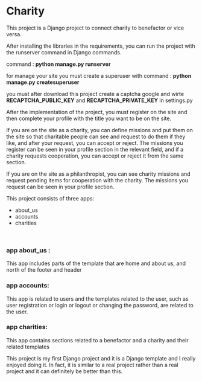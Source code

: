 # Charity
This project is a Django project to connect charity to benefactor or vice versa.


After installing the libraries in the requirements, you can run the project with the runserver command in Django commands.
<p> command : <b>python manage.py runserver</b> 
<p> for manage your site you must create a superuser with command : <b>python manage.py createsuperuser </b></p>  
<p> you must after download this project create a captcha google and wirte <b>RECAPTCHA_PUBLIC_KEY</b> and <b>RECAPTCHA_PRIVATE_KEY</b> in settings.py <p>

After the implementation of the project, you must register on the site and then complete your profile with the title you want to be on the site.


If you are on the site as a charity, you can define missions and put them on the site so that charitable people can see and request to do them if they like, and after your request, you can accept or reject.
The missions you register can be seen in your profile section in the relevant field, and if a charity requests cooperation, you can accept or reject it from the same section.


If you are on the site as a philanthropist, you can see charity missions and request pending items for cooperation with the charity.
The missions you request can be seen in your profile section.



This project consists of three apps:<br>
<ul>
<li>about_us</li>
<li>accounts</li>
<li>charities</li>
</ul>
<br>
<h3>app about_us : </h3>
<p>This app includes parts of the template that are home and about us, and north of the footer and header </p>
<h3> app accounts: </h3>
<p>This app is related to users and the templates related to the user, such as user registration or login or logout or changing the password, are related to the user.
</p>
<h3> app charities: </h3>
<p>This app contains sections related to a benefactor and a charity and their related templates</p>
<p>
This project is my first Django project and it is a Django template and I really enjoyed doing it.
In fact, it is similar to a real project rather than a real project and it can definitely be better than this.</p>
